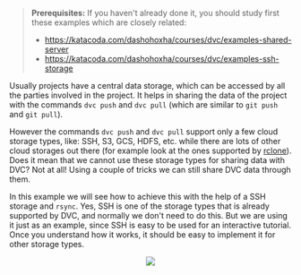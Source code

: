 > **Prerequisites:** If you haven't already done it, you should study
> first these examples which are closely related:
> - https://katacoda.com/dashohoxha/courses/dvc/examples-shared-server
> - https://katacoda.com/dashohoxha/courses/dvc/examples-ssh-storage

Usually projects have a central data storage, which can be accessed by
all the parties involved in the project. It helps in sharing the data
of the project with the commands `dvc push` and `dvc pull` (which are
similar to `git push` and `git pull`).

However the commands `dvc push` and `dvc pull` support only a few
cloud storage types, like: SSH, S3, GCS, HDFS, etc. while there are
lots of other cloud storages out there (for example look at the ones
supported by [rclone](https://rclone.org/)). Does it mean that we
cannot use these storage types for sharing data with DVC? Not at
all! Using a couple of tricks we can still share DVC data through
them.

In this example we will see how to achieve this with the help of a SSH
storage and `rsync`. Yes, SSH is one of the storage types that is
already supported by DVC, and normally we don't need to do this. But
we are using it just as an example, since SSH is easy to be used for
an interactive tutorial. Once you understand how it works, it should
be easy to implement it for other storage types.

<p align="center">
<img src="/dashohoxha/courses/dvc/examples-synced-storage/assets/synced-storage.png">
</p>
